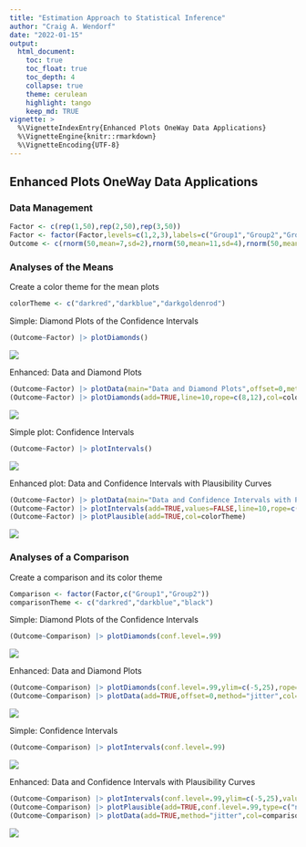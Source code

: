```yaml
---
title: "Estimation Approach to Statistical Inference"
author: "Craig A. Wendorf"
date: "2022-01-15"
output:
  html_document:
    toc: true
    toc_float: true
    toc_depth: 4
    collapse: true
    theme: cerulean
    highlight: tango
    keep_md: TRUE
vignette: >
  %\VignetteIndexEntry{Enhanced Plots OneWay Data Applications}
  %\VignetteEngine{knitr::rmarkdown}
  %\VignetteEncoding{UTF-8}
---
```






## Enhanced Plots OneWay Data Applications

### Data Management


```r
Factor <- c(rep(1,50),rep(2,50),rep(3,50))
Factor <- factor(Factor,levels=c(1,2,3),labels=c("Group1","Group2","Group3"))
Outcome <- c(rnorm(50,mean=7,sd=2),rnorm(50,mean=11,sd=4),rnorm(50,mean=12,sd=4))
```

### Analyses of the Means

Create a color theme for the mean plots

```r
colorTheme <- c("darkred","darkblue","darkgoldenrod")
```

Simple: Diamond Plots of the Confidence Intervals

```r
(Outcome~Factor) |> plotDiamonds()
```

![](figures/OneWay-DiamondA-1.png)<!-- -->

Enhanced: Data and Diamond Plots

```r
(Outcome~Factor) |> plotData(main="Data and Diamond Plots",offset=0,method="jitter",col=colorTheme)
(Outcome~Factor) |> plotDiamonds(add=TRUE,line=10,rope=c(8,12),col=colorTheme)
```

![](figures/OneWay-DiamondB-1.png)<!-- -->

Simple plot: Confidence Intervals

```r
(Outcome~Factor) |> plotIntervals()
```

![](figures/OneWay-ConfidenceA-1.png)<!-- -->

Enhanced plot: Data and Confidence Intervals with Plausibility Curves

```r
(Outcome~Factor) |> plotData(main="Data and Confidence Intervals with Plausibility Curves",offset=-.15,method="jitter",col=colorTheme)
(Outcome~Factor) |> plotIntervals(add=TRUE,values=FALSE,line=10,rope=c(8,12),col=colorTheme)
(Outcome~Factor) |> plotPlausible(add=TRUE,col=colorTheme)
```

![](figures/OneWay-ConfidenceB-1.png)<!-- -->

### Analyses of a Comparison

Create a comparison and its color theme

```r
Comparison <- factor(Factor,c("Group1","Group2"))
comparisonTheme <- c("darkred","darkblue","black")
```

Simple: Diamond Plots of the Confidence Intervals

```r
(Outcome~Comparison) |> plotDiamonds(conf.level=.99)
```

![](figures/OneWay-DiamondC-1.png)<!-- -->

Enhanced: Data and Diamond Plots

```r
(Outcome~Comparison) |> plotDiamonds(conf.level=.99,ylim=c(-5,25),rope=c(-2,2),col=comparisonTheme)
(Outcome~Comparison) |> plotData(add=TRUE,offset=0,method="jitter",col=comparisonTheme)
```

![](figures/OneWay-DiamondD-1.png)<!-- -->

Simple: Confidence Intervals

```r
(Outcome~Comparison) |> plotIntervals(conf.level=.99)
```

![](figures/OneWay-ConfidenceC-1.png)<!-- -->

Enhanced: Data and Confidence Intervals with Plausibility Curves

```r
(Outcome~Comparison) |> plotIntervals(conf.level=.99,ylim=c(-5,25),values=FALSE,rope=c(-2,2),col=comparisonTheme)
(Outcome~Comparison) |> plotPlausible(add=TRUE,conf.level=.99,type=c("none","none","right"),col=comparisonTheme)
(Outcome~Comparison) |> plotData(add=TRUE,method="jitter",col=comparisonTheme)
```

![](figures/OneWay-ConfidenceD-1.png)<!-- -->

